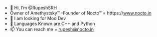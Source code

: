 - 👋 Hi, I’m @RupeshSRH
- Owner of Amethystsky™
-Founder of Nocto™ = htttps://www.nocto.in
- 👀 I am looking for Mod Dev
- 💞️ Languages Known are C++ and Python
- 📫 You can reach me = rupesh@nocto.in
